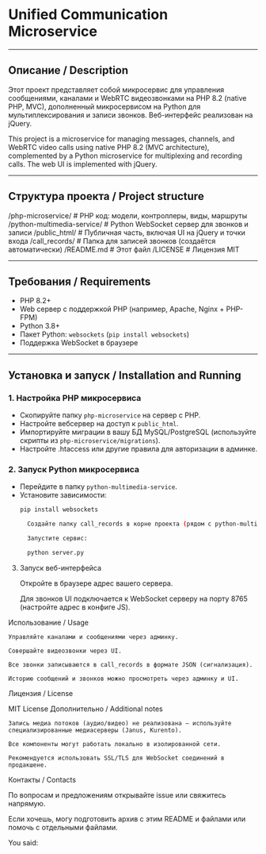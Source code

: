 # Unified Communication Microservice

---

## Описание / Description

Этот проект представляет собой микросервис для управления сообщениями, каналами и WebRTC видеозвонками на PHP 8.2 (native PHP, MVC), дополненный микросервисом на Python для мультиплексирования и записи звонков. Веб-интерфейс реализован на jQuery.

This project is a microservice for managing messages, channels, and WebRTC video calls using native PHP 8.2 (MVC architecture), complemented by a Python microservice for multiplexing and recording calls. The web UI is implemented with jQuery.

---

## Структура проекта / Project structure

/php-microservice/ # PHP код: модели, контроллеры, виды, маршруты
/python-multimedia-service/ # Python WebSocket сервер для звонков и записи
/public_html/ # Публичная часть, включая UI на jQuery и точки входа
/call_records/ # Папка для записей звонков (создаётся автоматически)
/README.md # Этот файл
/LICENSE # Лицензия MIT


---

## Требования / Requirements

- PHP 8.2+
- Web сервер с поддержкой PHP (например, Apache, Nginx + PHP-FPM)
- Python 3.8+
- Пакет Python: `websockets` (`pip install websockets`)
- Поддержка WebSocket в браузере

---

## Установка и запуск / Installation and Running

### 1. Настройка PHP микросервиса

- Скопируйте папку `php-microservice` на сервер с PHP.
- Настройте вебсервер на доступ к `public_html`.
- Импортируйте миграции в вашу БД MySQL/PostgreSQL (используйте скрипты из `php-microservice/migrations`).
- Настройте .htaccess или другие правила для авторизации в админке.

### 2. Запуск Python микросервиса

- Перейдите в папку `python-multimedia-service`.
- Установите зависимости:  
  ```bash
  pip install websockets

    Создайте папку call_records в корне проекта (рядом с python-multimedia-service).

    Запустите сервис:

    python server.py

3. Запуск веб-интерфейса

    Откройте в браузере адрес вашего сервера.

    Для звонков UI подключается к WebSocket серверу на порту 8765 (настройте адрес в конфиге JS).

Использование / Usage

    Управляйте каналами и сообщениями через админку.

    Совершайте видеозвонки через UI.

    Все звонки записываются в call_records в формате JSON (сигнализация).

    Историю сообщений и звонков можно просмотреть через админку и UI.

Лицензия / License

MIT License
Дополнительно / Additional notes

    Запись медиа потоков (аудио/видео) не реализована — используйте специализированные медиасерверы (Janus, Kurento).

    Все компоненты могут работать локально в изолированной сети.

    Рекомендуется использовать SSL/TLS для WebSocket соединений в продакшене.

Контакты / Contacts

По вопросам и предложениям открывайте issue или свяжитесь напрямую.


Если хочешь, могу подготовить архив с этим README и файлами или помочь с отдельными файлами.

You said:
